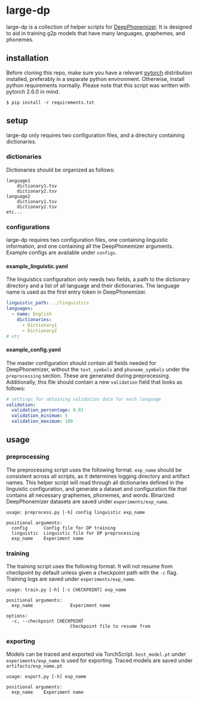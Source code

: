 # large-dp

large-dp is a collection of helper scripts for [DeepPhonemizer](https://github.com/as-ideas/DeepPhonemizer).
It is designed to aid in training g2p models that have many languages, graphemes, and phonemes.

## installation

Before cloning this repo, make sure you have a relevant [pytorch](https://pytorch.org/get-started/locally/) distribution installed, preferably in a separate python environment.
Otherwise, install python requirements normally. Please note that this script was written with pytorch 2.6.0 in mind.

```text
$ pip install -r requirements.txt
```

## setup

large-dp only requires two configuration files, and a directory containing dictionaries.

### dictionaries

Dictionaries should be organized as follows:

```text
language1
    dictionary1.tsv
    dictionary2.tsv
language2
    dictionary1.tsv
    dictionary2.tsv
etc...
```

### configurations

large-dp requires two configuration files, one containing linguistic information, and one containing all the DeepPhonemizer arguments.
Example configs are available under `configs`.

#### example_linguistic.yaml

The linguistics configuration only needs two fields, a path to the dictionary directory and a list of all language and their dictionaries.
The language name is used as the first entry token in DeepPhonemizer.

```yaml
linguistic_path: ../linguistics
languages:
  - name: English
    dictionaries:
      - Dictionary1
      - Dictionary2
# etc
```

#### example_config.yaml

The master configuration should contain all fields needed for DeepPhonemizer, without the `text_symbols` and `phoneme_symbols` under the `preprocessing` section.
These are generated during preprocessing. Additionally, this file should contain a new `validation` field that looks as follows:

```yaml
# settings for obtaining validation data for each language
validation:
  validation_percentage: 0.01
  validation_minimum: 5
  validation_maximum: 100
```

## usage

### preprocessing

The preprocessing script uses the following format. `exp_name` should be consistent across all scripts, as it determines logging directory and artifact names.
This helper script will read through all dictionaries defined in the linguistic configuration, and generate a dataset and configuration file that contains all necessary graphemes, phonemes, and words.
Binarized DeepPhonemizer datasets are saved under `experiments/exp_name`.

```text
usage: preprocess.py [-h] config linguistic exp_name

positional arguments:
  config      Config file for DP training
  linguistic  Linguistic file for DP preprocessing
  exp_name    Experiment name
```

### training

The training script uses the following format. It will not resume from checkpoint by default unless given a checkpoint path with the `-c` flag.
Training logs are saved under `experiments/exp_name`.

```text
usage: train.py [-h] [-c CHECKPOINT] exp_name

positional arguments:
  exp_name              Experiment name

options:
  -c, --checkpoint CHECKPOINT
                        Checkpoint file to resume from
```

### exporting

Models can be traced and exported via TorchScript. `best_model.pt` under `experiments/exp_name` is used for exporting. Traced models are saved under `artifacts/exp_name.pt`

```text
usage: export.py [-h] exp_name

positional arguments:
  exp_name    Experiment name
```
